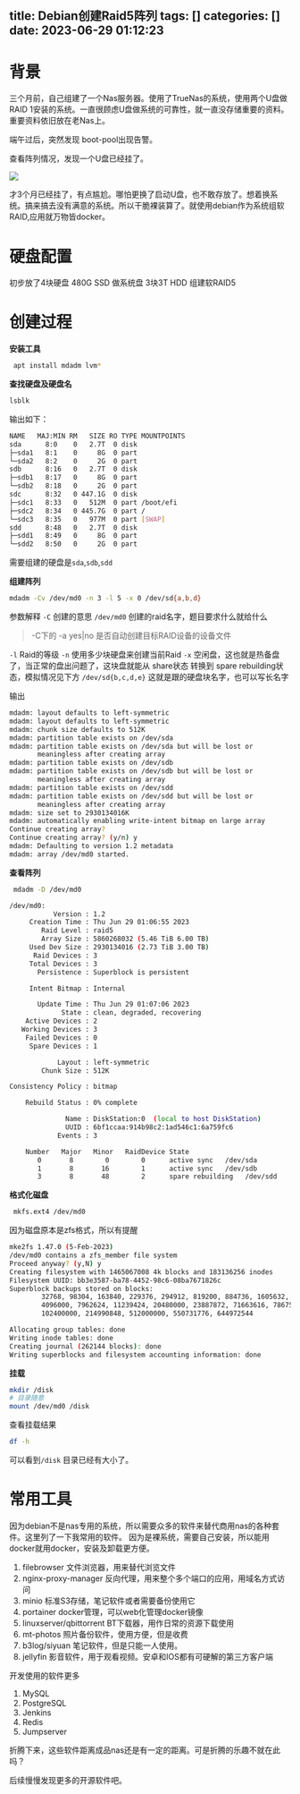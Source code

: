 title: Debian创建Raid5阵列
tags: []
categories: []
date: 2023-06-29 01:12:23
---

# 背景
三个月前，自己组建了一个Nas服务器。使用了TrueNas的系统，使用两个U盘做RAID 1安装的系统。一直很顾虑U盘做系统的可靠性，就一直没存储重要的资料。重要资料依旧放在老Nas上。

端午过后，突然发现 boot-pool出现告警。

查看阵列情况，发现一个U盘已经挂了。

![](/files/assets/20230629_112301.png)

才3个月已经挂了，有点尴尬。哪怕更换了启动U盘，也不敢存放了。想着换系统。搞来搞去没有满意的系统。所以干脆裸装算了。就使用debian作为系统组软RAID,应用就万物皆docker。

# 硬盘配置

初步放了4块硬盘
480G SSD 做系统盘
3块3T HDD 组建软RAID5 

# 创建过程

**安装工具**
```bash
 apt install mdadm lvm*
```


**查找硬盘及硬盘名**
```bash
lsblk
```
输出如下：
```bash
NAME   MAJ:MIN RM   SIZE RO TYPE MOUNTPOINTS
sda      8:0    0   2.7T  0 disk
├─sda1   8:1    0     8G  0 part
└─sda2   8:2    0     2G  0 part
sdb      8:16   0   2.7T  0 disk
├─sdb1   8:17   0     8G  0 part
└─sdb2   8:18   0     2G  0 part
sdc      8:32   0 447.1G  0 disk
├─sdc1   8:33   0   512M  0 part /boot/efi
├─sdc2   8:34   0 445.7G  0 part /
└─sdc3   8:35   0   977M  0 part [SWAP]
sdd      8:48   0   2.7T  0 disk
├─sdd1   8:49   0     8G  0 part
└─sdd2   8:50   0     2G  0 part
```

需要组建的硬盘是`sda`,`sdb`,`sdd`

**组建阵列**

```bash
mdadm -Cv /dev/md0 -n 3 -l 5 -x 0 /dev/sd{a,b,d}
```

参数解释
`-C`  创建的意思
`/dev/md0`  创建的raid名字，题目要求什么就给什么
> -C下的 -a yes|no 是否自动创建目标RAID设备的设备文件

`-l` Raid的等级
`-n` 使用多少块硬盘来创建当前Raid
`-x` 空闲盘，这也就是热备盘了，当正常的盘出问题了，这块盘就能从 share状态 转换到 spare rebuilding状态，模拟情况见下方
`/dev/sd{b,c,d,e}` 这就是跟的硬盘块名字，也可以写长名字

输出
```bash
mdadm: layout defaults to left-symmetric
mdadm: layout defaults to left-symmetric
mdadm: chunk size defaults to 512K
mdadm: partition table exists on /dev/sda
mdadm: partition table exists on /dev/sda but will be lost or
       meaningless after creating array
mdadm: partition table exists on /dev/sdb
mdadm: partition table exists on /dev/sdb but will be lost or
       meaningless after creating array
mdadm: partition table exists on /dev/sdd
mdadm: partition table exists on /dev/sdd but will be lost or
       meaningless after creating array
mdadm: size set to 2930134016K
mdadm: automatically enabling write-intent bitmap on large array
Continue creating array?
Continue creating array? (y/n) y
mdadm: Defaulting to version 1.2 metadata
mdadm: array /dev/md0 started.
```

**查看阵列**

```bash
 mdadm -D /dev/md0
```

```bash
/dev/md0:
           Version : 1.2
     Creation Time : Thu Jun 29 01:06:55 2023
        Raid Level : raid5
        Array Size : 5860268032 (5.46 TiB 6.00 TB)
     Used Dev Size : 2930134016 (2.73 TiB 3.00 TB)
      Raid Devices : 3
     Total Devices : 3
       Persistence : Superblock is persistent

     Intent Bitmap : Internal

       Update Time : Thu Jun 29 01:07:06 2023
             State : clean, degraded, recovering
    Active Devices : 2
   Working Devices : 3
    Failed Devices : 0
     Spare Devices : 1

            Layout : left-symmetric
        Chunk Size : 512K

Consistency Policy : bitmap

    Rebuild Status : 0% complete

              Name : DiskStation:0  (local to host DiskStation)
              UUID : 6bf1ccaa:914b98c2:1ad546c1:6a759fc6
            Events : 3

    Number   Major   Minor   RaidDevice State
       0       8        0        0      active sync   /dev/sda
       1       8       16        1      active sync   /dev/sdb
       3       8       48        2      spare rebuilding   /dev/sdd
```

**格式化磁盘**

```bash
 mkfs.ext4 /dev/md0
```

因为磁盘原本是zfs格式，所以有提醒
```bash
mke2fs 1.47.0 (5-Feb-2023)
/dev/md0 contains a zfs_member file system
Proceed anyway? (y,N) y
Creating filesystem with 1465067008 4k blocks and 183136256 inodes
Filesystem UUID: bb3e3587-ba78-4452-98c6-08ba7671826c
Superblock backups stored on blocks:
        32768, 98304, 163840, 229376, 294912, 819200, 884736, 1605632, 2654208,
        4096000, 7962624, 11239424, 20480000, 23887872, 71663616, 78675968,
        102400000, 214990848, 512000000, 550731776, 644972544

Allocating group tables: done
Writing inode tables: done
Creating journal (262144 blocks): done
Writing superblocks and filesystem accounting information: done
```

**挂载**
```bash
mkdir /disk
# 目录随意
mount /dev/md0 /disk
```

查看挂载结果
```bash
df -h
```

可以看到`/disk` 目录已经有大小了。

# 常用工具
因为debian不是nas专用的系统，所以需要众多的软件来替代商用nas的各种套件。这里列了一下我常用的软件。
因为是裸系统，需要自己安装，所以能用docker就用docker，安装及卸载更方便。

1. filebrowser 文件浏览器，用来替代浏览文件
2. nginx-proxy-manager 反向代理，用来整个多个端口的应用，用域名方式访问
3. minio 标准S3存储，笔记软件或者需要备份使用它
4. portainer docker管理，可以web化管理docker镜像
5. linuxserver/qbittorrent BT下载器，用作日常的资源下载使用
6. mt-photos 照片备份软件，使用方便，但是收费
7. b3log/siyuan 笔记软件，但是只能一人使用。
8. jellyfin 影音软件，用于观看视频。安卓和IOS都有可硬解的第三方客户端

开发使用的软件更多
1. MySQL
2. PostgreSQL
3. Jenkins
4. Redis
5. Jumpserver

折腾下来，这些软件距离成品nas还是有一定的距离。可是折腾的乐趣不就在此吗？

后续慢慢发现更多的开源软件吧。